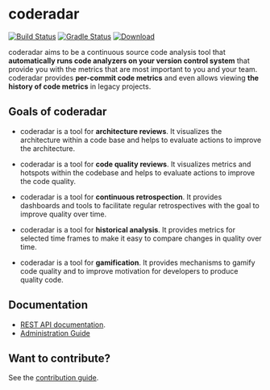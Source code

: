 # coderadar

[![Build Status](https://circleci.com/gh/reflectoring/coderadar.svg?style=shield&circle-token=:circle-token)](https://circleci.com/gh/reflectoring/coderadar) [![Gradle Status](https://gradleupdate.appspot.com/reflectoring/coderadar/status.svg)](https://gradleupdate.appspot.com/reflectoring/coderadar/status) [ ![Download](https://api.bintray.com/packages/reflectoring/releases/coderadar/images/download.svg) ](https://bintray.com/reflectoring/releases/coderadar/_latestVersion)

coderadar aims to be a continuous source code analysis tool that **automatically runs code analyzers on your version control system** that provide you with the metrics that are most important to you and your team. coderadar provides **per-commit code metrics** and even allows viewing **the history of code metrics** in legacy projects. 

## Goals of coderadar

* coderadar is a tool for **architecture reviews**. It visualizes the architecture within a code base and helps to evaluate actions to improve the architecture.

* coderadar is a tool for **code quality reviews**. It visualizes metrics and hotspots within the codebase and helps to evaluate actions to improve the code quality.

* coderadar is a tool for **continuous retrospection**. It provides dashboards and tools to facilitate regular retrospectives with the goal to improve quality over time.

* coderadar is a tool for **historical analysis**. It provides metrics for selected time frames to make it easy to compare changes in quality over time.

* coderadar is a tool for **gamification**. It provides mechanisms to gamify code quality and to improve motivation for developers to produce quality code.

## Documentation
* [REST API documentation](https://cdn.rawgit.com/reflectoring/coderadar/gh-pages/current/docs/restapi.html).
* [Administration Guide](https://cdn.rawgit.com/reflectoring/coderadar/gh-pages/current/docs/admin.html)

## Want to contribute?
See the [contribution guide](https://github.com/reflectoring/coderadar/blob/master/CONTRIBUTING.md).
